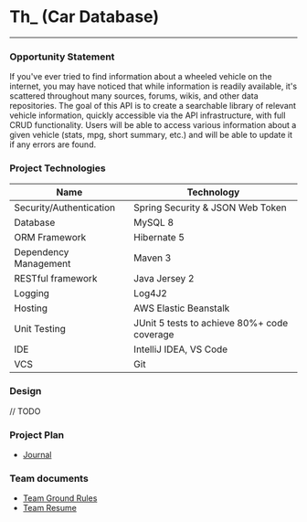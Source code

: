 # Th_ (Car Database)
___

### Opportunity Statement

If you've ever tried to find information about a wheeled vehicle on the internet, you may have noticed that while
information is readily available, it's scattered throughout many sources, forums, wikis, and other data repositories.
The goal of this API is to create a searchable library of relevant vehicle information, quickly accessible via the API 
infrastructure, with full CRUD functionality. Users will be able to access various information about a given vehicle 
(stats, mpg, short summary, etc.) and will be able to update it if any errors are found.

### Project Technologies

| Name  | Technology    |
|-----------|-----------|
| Security/Authentication | Spring Security & JSON Web Token |
| Database | MySQL 8 |
| ORM Framework | Hibernate 5 |
| Dependency Management | Maven 3 |
| RESTful framework | Java Jersey 2 |
| Logging | Log4J2 |
| Hosting | AWS Elastic Beanstalk |
| Unit Testing | JUnit 5 tests to achieve 80%+ code coverage |
| IDE | IntelliJ IDEA, VS Code |
| VCS | Git |

### Design
// TODO

### Project Plan

* [Journal](docs/TODO.md)

### Team documents

* [Team Ground Rules](docs/TeamGroundrules.md)
* [Team Resume](docs/TeamResume.md)
